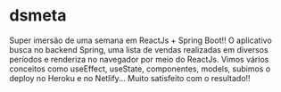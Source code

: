 # dsmeta

Super imersão de uma semana em ReactJs + Spring Boot!!
O aplicativo busca no backend Spring, uma lista de vendas realizadas em diversos períodos e renderiza no navegador por meio do ReactJs.
Vimos vários conceitos como useEffect, useState, componentes, models, subimos o deploy no Heroku e no Netlify...
Muito satisfeito com o resultado!!
